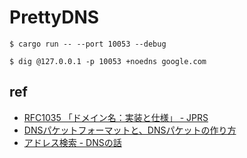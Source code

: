 PrettyDNS
===

```
$ cargo run -- --port 10053 --debug
```

```
$ dig @127.0.0.1 -p 10053 +noedns google.com
```

## ref

- [RFC1035 「ドメイン名：実装と仕様」 - JPRS](https://jprs.jp/tech/material/rfc/RFC1035-ja.txt)
- [DNSパケットフォーマットと、DNSパケットの作り方](https://www.atmarkit.co.jp/ait/articles/1601/29/news014.html)
- [アドレス検索 - DNSの話](http://park12.wakwak.com/~eslab/pcmemo/dns/dns5.html)

